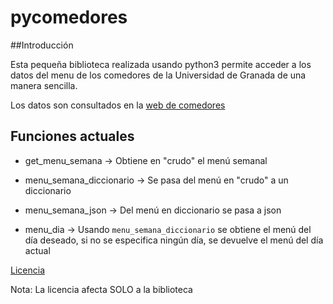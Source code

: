 # pycomedores

##Introducción

Esta pequeña biblioteca realizada usando python3 permite acceder a los datos del menu de los comedores de la Universidad de Granada de una manera sencilla.

Los datos son consultados en la [web de comedores](http://scu.ugr.es/)


## Funciones actuales

* get_menu_semana -> Obtiene en "crudo" el menú semanal

* menu_semana_diccionario -> Se pasa del menú en "crudo" a un diccionario

* menu_semana_json -> Del menú en diccionario se pasa a json

* menu_dia -> Usando  `menu_semana_diccionario` se obtiene el menú del día deseado, si no se especifica ningún día, se devuelve el menú del día actual


[Licencia](LICENSE)

Nota: La licencia afecta SOLO a la biblioteca
